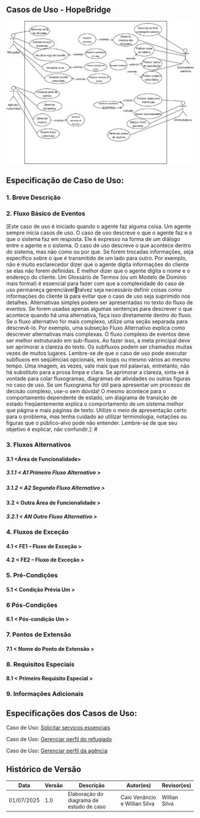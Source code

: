 ## Casos de Uso - HopeBridge

![Diagrama de Casos de Uso da HopeBridge](../assets/images/HopeBridge.png)

## Especificação de Caso de Uso: <Nome do Caso de Uso> 

### 1. Breve Descrição
[A descrição apresenta resumidamente a função e o objetivo do caso de uso. Um único parágrafo será suficiente para esta descrição.]: #

### 2. Fluxo Básico de Eventos
[Este caso de uso é iniciado quando o agente faz alguma coisa. Um agente sempre inicia casos de uso. O caso de uso descreve o que o agente faz e o que o sistema faz em resposta. Ele é expresso na forma de um diálogo entre o agente e o sistema.
O caso de uso descreve o que acontece dentro do sistema, mas não como ou por que. Se forem trocadas informações, seja específico sobre o que é transmitido de um lado para outro. Por exemplo, não é muito esclarecedor dizer que o agente digita informações do cliente se elas não forem definidas. É melhor dizer que o agente digita o nome e o endereço do cliente. Um Glossário de Termos (ou um Modelo de Domínio mais formal) é essencial para fazer com que a complexidade do caso de uso permaneça gerenciáveltalvez seja necessário definir coisas como informações do cliente lá para evitar que o caso de uso seja suprimido nos detalhes. 
Alternativas simples podem ser apresentadas no texto do fluxo de eventos. Se forem usadas apenas algumas sentenças para descrever o que acontece quando há uma alternativa, faça isso diretamente dentro do fluxo. Se o fluxo alternativo for mais complexo, utilize uma seção separada para descrevê-lo. Por exemplo, uma subseção Fluxo Alternativo explica como descrever alternativas mais complexas. 
O fluxo complexo de eventos deve ser melhor estruturado em sub-fluxos. Ao fazer isso, a meta principal deve ser aprimorar a clareza do texto. Os subfluxos podem ser chamados muitas vezes de muitos lugares. Lembre-se de que o caso de uso pode executar subfluxos em seqüências opcionais, em loops ou mesmo vários ao mesmo tempo.
Uma imagem, às vezes, vale mais que mil palavras, entretanto, não há substituto para a prosa limpa e clara. Se aprimorar a clareza, sinta-se à vontade para colar fluxogramas, diagramas de atividades ou outras figuras no caso de uso. Se um fluxograma for útil para apresentar um processo de decisão complexo, use-o sem dúvida! O mesmo acontece para o comportamento dependente de estado, um diagrama de transição de estado freqüentemente explica o comportamento de um sistema melhor que página e mais páginas de texto. Utilize o meio de apresentação certo para o problema, mas tenha cuidado ao utilizar terminologia, notações ou figuras que o público-alvo pode não entender. Lembre-se de que seu objetivo é explicar, não confundir.]: #

### 3. Fluxos Alternativos
[Alternativas mais complexas são descritas em uma seção separada, mencionada na subseção Fluxo Básico da seção Fluxo de Eventos. Pense nas subseções Fluxo Alternativo como um comportamento alternativo cada fluxo alternativo representa um comportamento alternativo geralmente devido às exceções que ocorrem no fluxo principal. Elas podem ter a extensão necessária para descrever os eventos associados ao comportamento alternativo.
Inicie cada fluxo alternativo com uma linha inicial determinando claramente onde o fluxo alternativo pode ocorrer e as condições em que ele é executado.
Encerre cada fluxo alternativo com uma linha que determina claramente onde os eventos do fluxo de eventos principal estão resumidos. Isso deve ser explicitamente determinado.
Utilizar fluxos alternativos aprimora a clareza do caso de uso. Tenha em mente que casos de uso são apenas descrições textuais e seu objetivo principal é documentar o comportamento de um sistema de uma maneira clara, concisa e compreensível.]: #

#### 3.1 <Área de Funcionalidade>
[Freqüentemente, há vários fluxos alternativos relacionados a uma única área de funcionalidade (por exemplo, recursos de retirada de especialista, manipulação de cartões ou de recebimentos para o caso de uso Caixa de Retirada de uma Máquina de Caixa Automático). Ela aprimorará a clareza se esses conjuntos de fluxos relacionados de forma conceptual forem agrupados em sua própria subseção nomeada claramente. ]: #

##### 3.1.1 < A1 Primeiro Fluxo Alternativo >
[Descreva o fluxo alternativo, exatamente como qualquer outro fluxo de eventos.]: #

##### 3.1.2 < A2 Segundo Fluxo Alternativo >
[Pode haver, e muito provavelmente haverá, vários fluxos alternativos em cada área de funcionalidade. Mantenha cada fluxo alternativo separado para aprimorar a clareza.]: #

#### 3.2 < Outra Área de Funcionalidade >

##### 3.2.1 < AN Outro Fluxo Alternativo >

### 4. Fluxos de Exceção

#### 4.1 < FE1 – Fluxo de Exceção >
[Um subfluxo deve ser um segmento de comportamento dentro do caso de uso que tenha um objetivo claro e seja "atômico" no sentido de que você execute todas ou nenhuma das ações descritas. Você pode precisar ter vários níveis de sub-fluxos, mas, se puder, evite, pois isso torna o texto mais complexo e difícil de entender.]: #

#### 4.2 < FE2 – Fluxo de Exceção >
[Pode haver, e muito provavelmente haverá, vários subfluxos em um caso de uso. Mantenha cada subfluxo separado para aprimorar a clareza. Utilizar subfluxos aprimora a clareza do caso de uso e também evita que os casos de uso sejam decompostos em hierarquias de casos de uso. Tenha em mente que casos de uso são apenas descrições textuais e seu objetivo principal é documentar o comportamento de um sistema de uma maneira clara, concisa e compreensível.]: #

### 5. Pré-Condições
[Uma condição prévia de um caso de uso é o estado do sistema que deve estar presente antes de um caso de uso ser executado.]: #

#### 5.1 < Condição Prévia Um >

### 6 Pós-Condições 
[Uma pós-condição de um caso de uso é uma lista de estados possíveis que o sistema pode estar imediatamente após um caso de uso ter sido concluído.]: #

#### 6.1 < Pós-condição Um  >

### 7. Pontos de Extensão
[Pontos de extensão do caso de uso.]: #

#### 7.1 < Nome do Ponto de Extensão >  
[Definição do local do ponto de extensão no fluxo de eventos.]: #

### 8. Requisitos Especiais
[Um requisito especial é, geralmente, um requisito não funcional que é específico de um caso de uso, mas não é fácil ou naturalmente especificado no texto do fluxo de eventos do caso de uso. Exemplos de requisitos especiais incluem requisitos legais e reguladores, padrões de aplicativos e atributos de qualidade do sistema a ser construído incluindo requisitos de utilidade, confiabilidade, desempenho ou suportabilidade. Adicionalmente, outros requisitoscomo sistemas e ambientes operacionais, requisitos de compatibilidade e restrições de designdevem ser capturados nesta seção.]: #
#### 8.1 < Primeiro Requisito Especial >

### 9. Informações Adicionais
[Inclua, ou forneça referências a, informações adicionais requeridas para explicar o caso de uso. Isso pode incluir diagramas de visão geral, exemplos ou qualquer outra coisa que você imagine.]: #

## Especificações dos Casos de Uso:

Caso de Uso: [Solicitar serviços essenciais](casos_de_uso/servicos.md)

Caso de Uso: [Gerenciar perfil do refugiado](casos_de_uso/perfil_refugiado.md)

Caso de Uso: [Gerenciar perfil da agência](casos_de_uso/perfil_agencia.md)

## Histórico de Versão
Data     | Versão | Descrição | Autor(es) | Revisor(es)
-------- | ------ | --------- | ----- | ---------
01/07/2025 | 1.0 | Elaboração do diagrama de estudo de caso | Caio Venâncio e Willian Silva | Willian Silva |